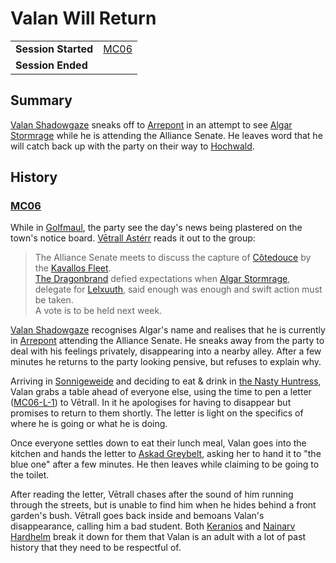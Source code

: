 # Valan Will Return

|||
| --- | --- |
| **Session Started** | [MC06](../sessions/MC06.md) | storyline.2
| **Session Ended** | |

## Summary

[Valan Shadowgaze](../characters/valan-shadowgaze.md) sneaks off to [Arrepont](../places/cities/arrepont.md) in an attempt to see [Algar Stormrage](../characters/algar-stormrage.md) while he is attending the Alliance Senate. He leaves word that he will catch back up with the party on their way to [Hochwald](../places/cities/hochwald.md).

## History

### [MC06](../sessions/MC06.md)

While in [Golfmaul](../places/towns/golfmaul.md), the party see the day's news being plastered on the town's notice board. [Vētrall Astérr](../characters/vetrall-asterr.md) reads it out to the group:

> The Alliance Senate meets to discuss the capture of [Côtedouce](../places/towns/cotedouce.md) by the [Kavallos Fleet](../civilisations/kavallos-fleet/kavallos-fleet.md).  
> [The Dragonbrand](../civilisations/nilsavnic-alliance/states/the-dragonbrand.md) defied expectations when [Algar Stormrage](../characters/algar-stormrage.md), delegate for [Lelxuuth](../places/cities/lelxuuth.md), said enough was enough and swift action must be taken.  
> A vote is to be held next week.

[Valan Shadowgaze](../characters/valan-shadowgaze.md) recognises Algar's name and realises that he is currently in [Arrepont](../places/cities/arrepont.md) attending the Alliance Senate. He sneaks away from the party to deal with his feelings privately, disappearing into a nearby alley. After a few minutes he returns to the party looking pensive, but refuses to explain why.

Arriving in [Sonnigeweide](../places/villages/sonnigeweide.md) and deciding to eat & drink in [the Nasty Huntress](../places/buildings/inns-taverns/the-nasty-huntress.md), Valan grabs a table ahead of everyone else, using the time to pen a letter ([MC06-L-1](../letters/MC06-L-1.md)) to Vētrall. In it he apologises for having to disappear but promises to return to them shortly. The letter is light on the specifics of where he is going or what he is doing.

Once everyone settles down to eat their lunch meal, Valan goes into the kitchen and hands the letter to [Askad Greybelt](../characters/askad-greybelt.md), asking her to hand it to "the blue one" after a few minutes. He then leaves while claiming to be going to the toilet.

After reading the letter, Vētrall chases after the sound of him running through the streets, but is unable to find him when he hides behind a front garden's bush. Vētrall goes back inside and bemoans Valan's disappearance, calling him a bad student. Both [Keranios](../characters/keranios.md) and [Nainarv Hardhelm](../characters/nainarv-hardhelm.md) break it down for them that Valan is an adult with a lot of past history that they need to be respectful of.
